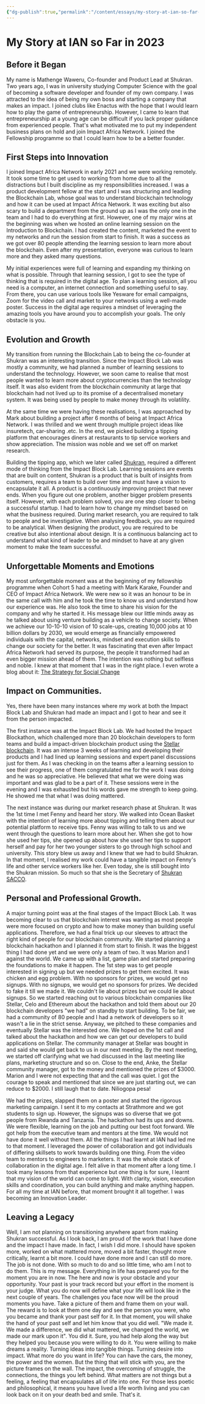 ```yaml
---
{"dg-publish":true,"permalink":"/content/essays/my-story-at-ian-so-far-2023/","noteIcon":""}
---
```


# My Story at IAN so Far in 2023

## Before it Began

My name is Mathenge Waweru, Co-founder and Product Lead at Shukran. Two years ago, I was in university studying Computer Science with the goal of becoming a software developer and founder of my own company. I was attracted to the idea of being my own boss and starting a company that makes an impact. I joined clubs like Enactus with the hope that I would learn how to play the game of entrepreneurship. However, I came to learn that entrepreneurship at a young age can be difficult if you lack proper guidance from experienced people. That's what motivated me to put my independent business plans on hold and join Impact Africa Network. I joined the Fellowship programme so that I could learn how to be a better founder.

## First Steps into Innovation

I joined Impact Africa Network in early 2021 and we were working remotely. It took some time to get used to working from home due to all the distractions but I built discipline as my responsibilities increased. I was a product development fellow at the start and I was structuring and leading the Blockchain Lab, whose goal was to understand blockchain technology and how it can be used at Impact Africa Network. It was exciting but also scary to build a department from the ground up as I was the only one in the team and I had to do everything at first. However, one of my major wins at the beginning was when we hosted an online learning session on the Introduction to Blockchain. I had created the content, marketed the event to my networks and run the session from start to finish. It was a success as we got over 80 people attending the learning session to learn more about the blockchain. Even after my presentation, everyone was curious to learn more and they asked many questions.  
  
My initial experiences were full of learning and expanding my thinking on what is possible. Through that learning session, I got to see the type of thinking that is required in the digital age. To plan a learning session, all you need is a computer, an internet connection and something useful to say. From there, you can use various tools like Yesware for email campaigns, Zoom for the video call and market to your networks using a well-made poster. Success in the digital age requires a mindset of leveraging the amazing tools you have around you to accomplish your goals. The only obstacle is you.

## Evolution and Growth

My transition from running the Blockchain Lab to being the co-founder at Shukran was an interesting transition. Since the Impact Block Lab was mostly a community, we had planned a number of learning sessions to understand the technology. However, we soon came to realise that most people wanted to learn more about cryptocurrencies than the technology itself. It was also evident from the blockchain community at large that blockchain had not lived up to its promise of a decentralised monetary system. It was being used by people to make money through its volatility.  
  
At the same time we were having these realisations, I was approached by Mark about building a project after 6 months of being at Impact Africa Network. I was thrilled and we went through multiple project ideas like insuretech, car-sharing .etc. In the end, we picked building a tipping platform that encourages diners at restaurants to tip service workers and show appreciation. The mission was noble and we set off on market research.  
  
Building the tipping app, which we later called [Shukran](https://shukran.co), required a different mode of thinking from the Impact Block Lab. Learning sessions are events that are built on content, Shukran is a product that is built of insights from customers, requires a team to build over time and must have a vision to encapsulate it all. A product is a continuously improving project that never ends. When you figure out one problem, another bigger problem presents itself. However, with each problem solved, you are one step closer to being a successful startup. I had to learn how to change my mindset based on what the business required. During market research, you are required to talk to people and be investigative. When analysing feedback, you are required to be analytical. When designing the product, you are required to be creative but also intentional about design. It is a continuous balancing act to understand what kind of leader to be and mindset to have at any given moment to make the team successful.

## Unforgettable Moments and Emotions

My most unforgettable moment was at the beginning of my fellowship programme when Cohort 5 had a meeting with Mark Karake, Founder and CEO of Impact Africa Network. We were new so it was an honour to be in the same call with him and he took the time to know us and understand how our experience was. He also took the time to share his vision for the company and why he started it. His message blew our little minds away as he talked about using venture building as a vehicle to change society. When we achieve our 10-10-10 vision of 10 scale-ups, creating 10,000 jobs at 10 billion dollars by 2030, we would emerge as financially empowered individuals with the capital, networks, mindset and execution skills to change our society for the better. It was fascinating that even after Impact Africa Network had served its purpose, the people it transformed had an even bigger mission ahead of them. The intention was nothing but selfless and noble. I knew at that moment that I was in the right place. I even wrote a blog about it: [The Strategy for Social Change](https://medium.com/impact-africa-network/the-strategy-for-social-change-126da133f3e6)

## Impact on Communities.

Yes, there have been many instances where my work at both the Impact Block Lab and Shukran had made an impact and I got to hear and see it from the person impacted.  
  
The first instance was at the Impact Block Lab. We had hosted the Impact Blockathon, which challenged more than 20 blockchain developers to form teams and build a impact-driven blockchain product using the [Stellar blockchain](https://stellar.org/). It was an intense 3 weeks of learning and developing their products and I had lined up learning sessions and expert panel discussions just for them. As I was checking in on the teams after a learning session to see their progress, one of them congratulated me for the work I was doing and he was so appreciative. He believed that what we were doing was important and was glad to be a part of it. These sessions were in the evening and I was exhausted but his words gave me strength to keep going. He showed me that what I was doing mattered.  
  
The next instance was during our market research phase at Shukran. It was the 1st time I met Fenny and heard her story. We walked into Ocean Basket with the intention of learning more about tipping and telling them about our potential platform to receive tips. Fenny was willing to talk to us and we went through the questions to learn more about her. When she got to how she used her tips, she opened up about how she used her tips to support herself and pay for her two younger sisters to go through high school and university. This story blew us away and I knew that we had to build Shukran. In that moment, I realised my work could have a tangible impact on Fenny's life and other service workers like her. Even today, she is still bought into the Shukran mission. So much so that she is the Secretary of [Shukran SACCO](https://shukransacco.com).

## Personal and Professional Growth.

A major turning point was at the final stages of the Impact Block Lab. It was becoming clear to us that blockchain interest was wanting as most people were more focused on crypto and how to make money than building useful applications. Therefore, we had a final trick up our sleeves to attract the right kind of people for our blockchain community. We started planning a blockchain hackathon and I planned it from start to finish. It was the biggest thing I had done yet and we were only a team of two. It was Marion and I against the world. We came up with a list, game plan and started preparing the foundations to make it happen. The 1st step was to get people interested in signing up but we needed prizes to get them excited. It was chicken and egg problem. With no sponsors for prizes, we would get no signups. With no signups, we would get no sponsors for prizes. We decided to fake it till we made it. We couldn't lie about prizes but we could lie about signups. So we started reaching out to various blockchain companies like Stellar, Celo and Ethereum about the hackathon and told them about our 20 blockchain developers "we had" on standby to start building. To be fair, we had a community of 80 people and I had a network of developers so it wasn't a lie in the strict sense. Anyway, we pitched to these companies and eventually Stellar was the interested one. We hoped on the 1st call and talked about the hackathon and how we can get our developers to build applications on Stellar. The community manager at Stellar was bought in and said she would get back to us in our next meeting. By the next meeting, we started off clarifying what we had discussed in the last meeting like plans, marketing structure and so on. Close to the end, Anke, the Stellar community manager, got to the money and mentioned the prizes of $3000. Marion and I were not expecting that and the call was quiet. I got the courage to speak and mentioned that since we are just starting out, we can reduce to $2000. I still laugh that to date. Niliogopa pesa!  
  
We had the prizes, slapped them on a poster and started the rigorous marketing campaign. I sent it to my contacts at Strathmore and we got students to sign up. However, the signups was so diverse that we got people from Rwanda and Tanzania. The hackathon had its ups and downs. We were flexible, learning on the job and putting our best foot forward. We got help from the executive team and mentors at the time. We would not have done it well without them. All the things I had learnt at IAN had led me to that moment. I leveraged the power of collaboration and got individuals of differing skillsets to work towards building one thing. From the video team to mentors to engineers to marketers. It was the whole stack of collaboration in the digital age. I felt alive in that moment after a long time. I took many lessons from that experience but one thing is for sure, I learnt that my vision of the world can come to light. With clarity, vision, execution skills and coordination, you can build anything and make anything happen. For all my time at IAN before, that moment brought it all together. I was becoming an Innovation Leader.

## Leaving a Legacy

Well, I am not planning on transitioning anywhere apart from making Shukran successful. As I look back, I am proud of the work that I have done and the impact I have made. In fact, I wish I did more. I should have spoken more, worked on what mattered more, moved a bit faster, thought more critically, learnt a bit more. I could have done more and I can still do more. The job is not done. With so much to do and so little time, who am I not to do them. This is my message. Everything in life has prepared you for the moment you are in now. The here and now is your obstacle and your opportunity. Your past is your track record but your effort in the moment is your judge. What you do now will define what your life will look like in the next couple of years. The challenges you face now will be the proud moments you have. Take a picture of them and frame them on your wall. The reward is to look at them one day and see the person you were, who you became and thank your past self for it. In that moment, you will shake the hand of your past self and let him know that you did well. "We made it. We made a difference, we did what mattered, we changed the world, we made our mark upon it". You did it. Sure, you had help along the way but they helped you because you were willing to do it. You were willing to make dreams a reality. Turning ideas into tangible things. Turning desire into impact. What more do you want in life? You can have the cars, the money, the power and the women. But the thing that will stick with you, are the picture frames on the wall. The impact, the overcoming of struggle, the connections, the things you left behind. What matters are not things but a feeling, a feeling that encapsulates all of life into one. For those less poetic and philosophical, it means you have lived a life worth living and you can look back on it on your death bed and smile. That's it.